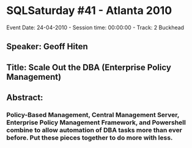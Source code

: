# SQLSaturday #41 - Atlanta 2010
Event Date: 24-04-2010 - Session time: 00:00:00 - Track: 2 Buckhead
## Speaker: Geoff Hiten
## Title: Scale Out the DBA (Enterprise Policy Management)
## Abstract:
### Policy-Based Management, Central Management Server, Enterprise Policy Management Framework, and Powershell combine to allow automation of DBA tasks more than ever before.  Put these pieces together to do more with less.
